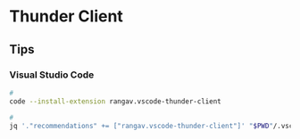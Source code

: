 # Thunder Client

<!--
https://www.youtube.com/watch?v=AbCTlemwZ1k
-->

## Tips

### Visual Studio Code

```sh
#
code --install-extension rangav.vscode-thunder-client

#
jq '."recommendations" += ["rangav.vscode-thunder-client"]' "$PWD"/.vscode/extensions.json | sponge "$PWD"/.vscode/extensions.json
```
